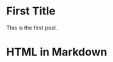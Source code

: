 <!--
@meta: %{
  title: "First Post",
  author: "John Doe",
  date: "2024-12-23",
  collection: "nature",
  tags: ["tag1", "tag2"]
}
 -->

# First Title

This is the first post.

<h1>HTML in Markdown</h1>
